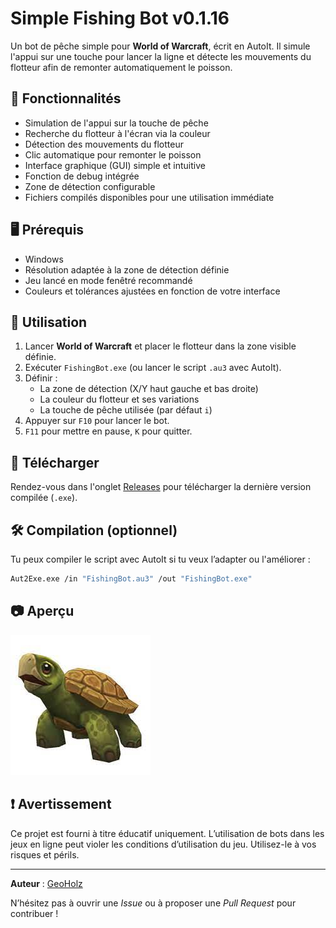 # Simple Fishing Bot v0.1.16

Un bot de pêche simple pour **World of Warcraft**, écrit en AutoIt. Il simule l'appui sur une touche pour lancer la ligne et détecte les mouvements du flotteur afin de remonter automatiquement le poisson.

## 🎯 Fonctionnalités

- Simulation de l'appui sur la touche de pêche
- Recherche du flotteur à l'écran via la couleur
- Détection des mouvements du flotteur
- Clic automatique pour remonter le poisson
- Interface graphique (GUI) simple et intuitive
- Fonction de debug intégrée
- Zone de détection configurable
- Fichiers compilés disponibles pour une utilisation immédiate

## 🖥️ Prérequis

- Windows
- Résolution adaptée à la zone de détection définie
- Jeu lancé en mode fenêtré recommandé
- Couleurs et tolérances ajustées en fonction de votre interface

## 🔧 Utilisation

1. Lancer **World of Warcraft** et placer le flotteur dans la zone visible définie.
2. Exécuter `FishingBot.exe` (ou lancer le script `.au3` avec AutoIt).
3. Définir :
   - La zone de détection (X/Y haut gauche et bas droite)
   - La couleur du flotteur et ses variations
   - La touche de pêche utilisée (par défaut `i`)
4. Appuyer sur `F10` pour lancer le bot.
5. `F11` pour mettre en pause, `K` pour quitter.

## 🚀 Télécharger

Rendez-vous dans l'onglet [Releases](https://github.com/tonutilisateur/tonrepo/releases) pour télécharger la dernière version compilée (`.exe`).

## 🛠️ Compilation (optionnel)

Tu peux compiler le script avec AutoIt si tu veux l’adapter ou l'améliorer :

```bash
Aut2Exe.exe /in "FishingBot.au3" /out "FishingBot.exe"
```

## 📷 Aperçu

![Fishing Bot in action](./turtle.jpg)

## ❗ Avertissement

Ce projet est fourni à titre éducatif uniquement. L’utilisation de bots dans les jeux en ligne peut violer les conditions d’utilisation du jeu. Utilisez-le à vos risques et périls.

---

**Auteur** : [GeoHolz](https://github.com/GeoHolz)

N’hésitez pas à ouvrir une *Issue* ou à proposer une *Pull Request* pour contribuer !




